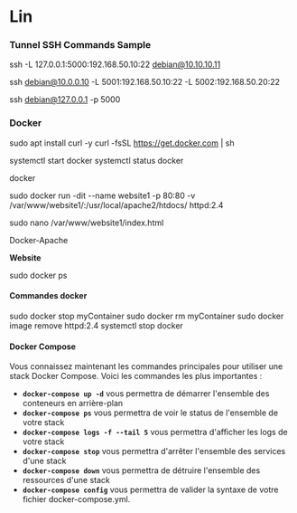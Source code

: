 # Lin



### Tunnel SSH Commands Sample
ssh -L 127.0.0.1:5000:192.168.50.10:22 debian@10.10.10.11  

ssh debian@10.0.0.10 -L 5001:192.168.50.10:22 -L 5002:192.168.50.20:22

ssh debian@127.0.0.1 -p 5000

### Docker
sudo apt install curl -y
curl -fsSL https://get.docker.com | sh

systemctl start docker
systemctl status docker

docker

sudo docker run -dit --name website1 -p 80:80 -v /var/www/website1/:/usr/local/apache2/htdocs/ httpd:2.4

sudo nano /var/www/website1/index.html

<p>Docker-Apache</p>

<b>Website </b>


sudo docker ps
#### Commandes docker

sudo docker stop myContainer
sudo docker rm myContainer
sudo docker image remove httpd:2.4
systemctl stop docker

#### Docker Compose
Vous connaissez maintenant les commandes principales pour utiliser une stack Docker Compose. Voici les commandes les plus importantes :

- **`docker-compose up -d`** vous permettra de démarrer l'ensemble des conteneurs en arrière-plan
- **`docker-compose ps`** vous permettra de voir le status de l'ensemble de votre stack
- **`docker-compose logs -f --tail 5`** vous permettra d'afficher les logs de votre stack
- **`docker-compose stop`** vous permettra d'arrêter l'ensemble des services d'une stack
- **`docker-compose down`** vous permettra de détruire l'ensemble des ressources d'une stack
- **`docker-compose config`** vous permettra de valider la syntaxe de votre fichier docker-compose.yml.

